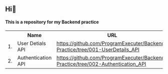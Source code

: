 <h2>Hi👋</h2>

<h4>This is a repository for my <b>Backend</b> practice</h4>

<table>
<tr><th></th>
<th>Name</th>
<th>URL</th></tr>
<tr>
<td>1.</td>
<td>User Detials API</td>
<td><a href="https://github.com/ProgramExecuter/Backend-Practice/tree/001-UserDetails_API">https://github.com/ProgramExecuter/Backend-Practice/tree/001-UserDetails_API</a></td>
</tr>
<tr>
<td>2.</td>
<td>Authentication API</td>
<td><a href="https://github.com/ProgramExecuter/Backend-Practice/tree/002-Authentication_API">https://github.com/ProgramExecuter/Backend-Practice/tree/002-Authentication_API</a></td>
</tr>

</table>

